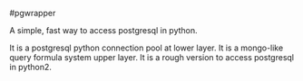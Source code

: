#pgwrapper

A simple, fast way to access postgresql in python.

It is a postgresql python connection pool at lower layer.
It is a mongo-like query formula system upper layer.
It is a rough version to access postgresql in python2.
